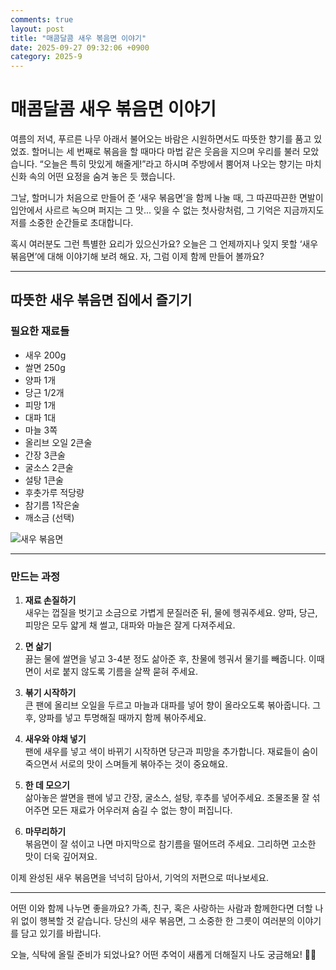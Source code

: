 ```yaml
---
comments: true
layout: post
title: "매콤달콤 새우 볶음면 이야기"
date: 2025-09-27 09:32:06 +0900
category: 2025-9
---
```


# 매콤달콤 새우 볶음면 이야기

여름의 저녁, 푸르른 나무 아래서 불어오는 바람은 시원하면서도 따뜻한 향기를 품고 있었죠. 할머니는 세 번째로 볶음을 할 때마다 마법 같은 웃음을 지으며 우리를 불러 모았습니다. “오늘은 특히 맛있게 해줄게!”라고 하시며 주방에서 뿜어져 나오는 향기는 마치 신화 속의 어떤 요정을 숨겨 놓은 듯 했습니다. 

그날, 할머니가 처음으로 만들어 준 ‘새우 볶음면’을 함께 나눌 때, 그 따끈따끈한 면발이 입안에서 사르르 녹으며 퍼지는 그 맛... 잊을 수 없는 첫사랑처럼, 그 기억은 지금까지도 저를 소중한 순간들로 초대합니다. 

혹시 여러분도 그런 특별한 요리가 있으신가요? 오늘은 그 언제까지나 잊지 못할 ‘새우 볶음면’에 대해 이야기해 보려 해요. 자, 그럼 이제 함께 만들어 볼까요?

---

## 따뜻한 새우 볶음면 집에서 즐기기

### 필요한 재료들

- 새우 200g
- 쌀면 250g
- 양파 1개
- 당근 1/2개
- 피망 1개
- 대파 1대
- 마늘 3쪽
- 올리브 오일 2큰술
- 간장 3큰술
- 굴소스 2큰술
- 설탕 1큰술
- 후춧가루 적당량
- 참기름 1작은술
- 깨소금 (선택)

![새우 볶음면](https://www.themealdb.com/images/media/meals/1529445434.jpg)

---

### 만드는 과정

1. **재료 손질하기**  
   새우는 껍질을 벗기고 소금으로 가볍게 문질러준 뒤, 물에 헹궈주세요. 양파, 당근, 피망은 모두 얇게 채 썰고, 대파와 마늘은 잘게 다져주세요.  

2. **면 삶기**  
   끓는 물에 쌀면을 넣고 3-4분 정도 삶아준 후, 찬물에 헹궈서 물기를 빼줍니다. 이때 면이 서로 붙지 않도록 기름을 살짝 묻혀 주세요.  

3. **볶기 시작하기**  
   큰 팬에 올리브 오일을 두르고 마늘과 대파를 넣어 향이 올라오도록 볶아줍니다. 그 후, 양파를 넣고 투명해질 때까지 함께 볶아주세요.  

4. **새우와 야채 넣기**  
   팬에 새우를 넣고 색이 바뀌기 시작하면 당근과 피망을 추가합니다. 재료들이 숨이 죽으면서 서로의 맛이 스며들게 볶아주는 것이 중요해요.  

5. **한 데 모으기**  
   삶아놓은 쌀면을 팬에 넣고 간장, 굴소스, 설탕, 후추를 넣어주세요. 조물조물 잘 섞어주면 모든 재료가 어우러져 숨길 수 없는 향이 퍼집니다.  

6. **마무리하기**  
   볶음면이 잘 섞이고 나면 마지막으로 참기름을 떨어뜨려 주세요. 그리하면 고소한 맛이 더욱 깊어져요.  

이제 완성된 새우 볶음면을 넉넉히 담아서, 기억의 저편으로 떠나보세요. 

---

어떤 이와 함께 나누면 좋을까요? 가족, 친구, 혹은 사랑하는 사람과 함께한다면 더할 나위 없이 행복할 것 같습니다. 당신의 새우 볶음면, 그 소중한 한 그릇이 여러분의 이야기를 담고 있기를 바랍니다. 

오늘, 식탁에 올릴 준비가 되었나요? 어떤 추억이 새롭게 더해질지 나도 궁금해요! 🍜✨